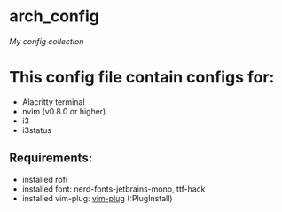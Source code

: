 # arch_config
###### My config collection

# This config file contain configs for:

- Alacritty terminal
- nvim (v0.8.0 or higher)
- i3
- i3status

## Requirements:
- installed rofi
- installed font: nerd-fonts-jetbrains-mono, ttf-hack
- installed vim-plug: [vim-plug](https://github.com/junegunn/vim-plug) (:PlugInstall) 

